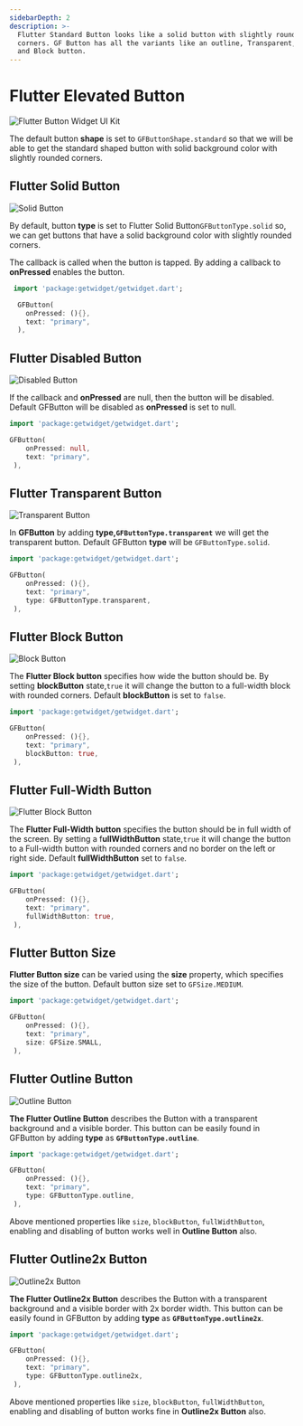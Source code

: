 ```yaml
---
sidebarDepth: 2
description: >-
  Flutter Standard Button looks like a solid button with slightly rounded
  corners. GF Button has all the variants like an outline, Transparent, Disable,
  and Block button.
---
```


# Flutter Elevated Button

![Flutter Button Widget UI Kit ](https://ik.imagekit.io/ionicfirebaseapp/getwidget/docs/tr:w-800,f-auto/Standard_buttons_-_solid_bfYdW7r4D.png)

The default button **shape** is set to `GFButtonShape.standard` so that we will be able to get the standard shaped button with solid background color with slightly rounded corners.

## Flutter Solid Button

![Solid Button](https://ik.imagekit.io/ionicfirebaseapp/getwidget/docs/tr:w-800,f-auto/solid-button-2x_1mtTU6eHS_d9pt0_fS_g.png)

By default, button **type** is set to Flutter Solid Button`GFButtonType.solid` so, we can get buttons that have a solid background color with slightly rounded corners.

The callback is called when the button is tapped. By adding a callback to **onPressed** enables the button.

```dart
 import 'package:getwidget/getwidget.dart';

  GFButton(
    onPressed: (){},
    text: "primary",
  ),
```

## Flutter Disabled Button

![Disabled Button](https://ik.imagekit.io/ionicfirebaseapp/getwidget/docs/tr:w-800,f-auto/disabled-button-2x_BF_NVpDS8_LvFp8btIa2.png)

If the callback and **onPressed** are null, then the button will be disabled. Default GFButton will be disabled as **onPressed** is set to null.

```dart
import 'package:getwidget/getwidget.dart';

GFButton(
    onPressed: null,
    text: "primary",
 ),
```

## Flutter Transparent Button

![Transparent Button](https://ik.imagekit.io/ionicfirebaseapp/getwidget/docs/tr:w-800,f-auto/transparent-button-2x_CnsR7pkJx_1foWmNnyos.png)

In **GFButton** by adding **type,`GFButtonType.transparent`**  we will get the transparent button. Default GFButton **type** will be `GFButtonType.solid`.

```dart
import 'package:getwidget/getwidget.dart';

GFButton(
    onPressed: (){},
    text: "primary",
    type: GFButtonType.transparent,
 ),
```

## Flutter Block Button

![Block Button](https://ik.imagekit.io/ionicfirebaseapp/getwidget/docs/tr:w-800,f-auto/block-buttons-2x_gd1aXxKLI_YTwXCQ0t0.png)

The **Flutter Block button** specifies how wide the button should be. By setting **blockButton** state,`true` it will change the button to a full-width block with rounded corners. Default **blockButton** is set to `false`.

```dart
import 'package:getwidget/getwidget.dart';

GFButton(
    onPressed: (){},
    text: "primary",
    blockButton: true,
 ),
```

## Flutter Full-Width Button

![Flutter Block Button](https://ik.imagekit.io/ionicfirebaseapp/getwidget/docs/tr:w-800,f-auto/fullwidth-icon-button-2x-1_rsx_EmmVZ_A_wcghxKaW.png)

The **Flutter Full-Width** **button** specifies the button should be in full width of the screen. By setting a f**ullWidthButton** state,`true` it will change the button to a Full-width button with rounded corners and no border on the left or right side.  Default **fullWidthButton** set to `false`.

```dart
import 'package:getwidget/getwidget.dart';

GFButton(
    onPressed: (){},
    text: "primary",
    fullWidthButton: true,
 ),
```

## Flutter Button Size

**Flutter Button size** can be varied using the **size** property, which specifies the size of the button. Default button size set to `GFSize.MEDIUM`.

```dart
import 'package:getwidget/getwidget.dart';

GFButton(
    onPressed: (){},
    text: "primary",
    size: GFSize.SMALL,
 ),
```

## Flutter Outline Button

![Outline Button](https://ik.imagekit.io/ionicfirebaseapp/getwidget/docs/tr:w-800,f-auto/outline-2x-2x-1_LtgeZktSN_Id3QwQtR2I.png)

**The Flutter Outline Button** describes the Button with a transparent background and a visible border. This button can be easily found in GFButton by adding **type** as **`GFButtonType.outline`**.

```dart
import 'package:getwidget/getwidget.dart';

GFButton(
    onPressed: (){},
    text: "primary",
    type: GFButtonType.outline,
 ),
```

Above mentioned  properties like `size`, `blockButton`, `fullWidthButton`, enabling and disabling of button works well in **Outline Button** also.

## Flutter Outline2x Button

![Outline2x Button](https://ik.imagekit.io/ionicfirebaseapp/getwidget/docs/tr:w-800,f-auto/outline-2x-2x-1_LtgeZktSN_Id3QwQtR2I.png)

**The Flutter Outline2x Button** describes the Button with a transparent background and a visible border with 2x border width. This button can be easily found in GFButton by adding **type** as **`GFButtonType.outline2x`**.

```dart
import 'package:getwidget/getwidget.dart';

GFButton(
    onPressed: (){},
    text: "primary",
    type: GFButtonType.outline2x,
 ),
```

Above mentioned properties like `size`, `blockButton`, `fullWidthButton`, enabling and disabling of button works fine in **Outline2x Button** also.

